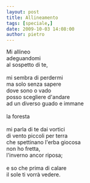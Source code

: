 ```yaml
---
layout: post
title: Allineamento
tags: [speciale,]
date: 2009-10-03 14:08:00
author: pietro
---
```

Mi allineo<br/>adeguandomi<br/>al sospetto di te,<br/><br/>mi sembra di perdermi<br/>ma solo senza sapere<br/>dove sono o vado<br/>posso scegliere d'andare<br/>ad un diverso guado e immane<br/><br/>la foresta<br/><br/>mi parla di te dai vortici<br/>di vento piccoli per terra<br/>che spettinano l'erba giocosa<br/>non ho fretta,<br/>l'inverno ancor riposa;<br/><br/>e so che prima di calare<br/>il sole ti vorrà vedere.
